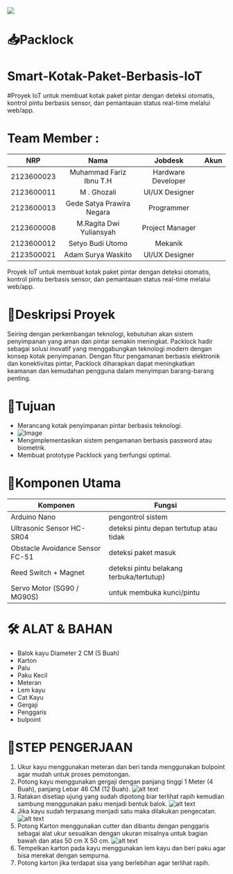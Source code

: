 <img src="ASSETS/Poster Packlock.png">

# 📥Packlock
# Smart-Kotak-Paket-Berbasis-IoT
#Proyek IoT untuk membuat kotak paket pintar dengan deteksi otomatis, kontrol pintu berbasis sensor, dan pemantauan status real-time melalui web/app.

# Team Member :
|      NRP      |       Nama      |    Jobdesk    |   Akun |
| :-----------:|:----------------:| :------------:| :-----:|
| 2123600023    | Muhammad Fariz Ibnu T.H  | Hardware Developer       | 
| 2123600011    | M . Ghozali          |   UI/UX Designer | 
| 2123600013    | Gede Satya Prawira Negara        |    Programmer      | 
| 2123600008    | M.Ragita Dwi Yuliansyah               | Project Manager | 
| 2123600012    |  Setyo Budi Utomo              |Mekanik     | 
| 2123500021    |  Adam Surya Waskito            | UI/UX Designer

Proyek IoT untuk membuat kotak paket pintar dengan deteksi otomatis, kontrol pintu berbasis sensor, dan pemantauan status real-time melalui web/app.
# 📘Deskripsi Proyek
Seiring dengan perkembangan teknologi, kebutuhan akan sistem penyimpanan yang aman dan pintar semakin meningkat. Packlock hadir sebagai solusi inovatif yang menggabungkan teknologi modern dengan konsep kotak penyimpanan. Dengan fitur pengamanan berbasis elektronik dan konektivitas pintar, Packlock diharapkan dapat meningkatkan keamanan dan kemudahan pengguna dalam menyimpan barang-barang penting.
# 📌Tujuan 
- Merancang kotak penyimpanan pintar berbasis teknologi.
- ![Image](https://github.com/user-attachments/assets/a21ae2d6-37fa-4f67-ae65-229c92bacb7a)
- Mengimplementasikan sistem pengamanan berbasis password atau biometrik.
- Membuat prototype Packlock yang berfungsi optimal.
# 🧠Komponen Utama 
| Komponen | Fungsi                           | 
|---------|-----------------------------------|                       
|Arduino Nano| pengontrol sistem |
| Ultrasonic Sensor HC-SR04  | deteksi pintu depan tertutup atau tidak                       |
|Obstacle Avoidance Sensor FC-51 |deteksi paket masuk
|Reed Switch + Magnet | deteksi pintu belakang terbuka/tertutup)
|Servo Motor (SG90 / MG90S)|untuk membuka kunci/pintu|
# 🛠 ALAT & BAHAN
- Balok kayu Diameter 2 CM (5 Buah)
- Karton
- Palu
- Paku Kecil
- Meteran
- Lem kayu
- Cat Kayu
- Gergaji
- Penggaris
- bulpoint
# 👷STEP PENGERJAAN
1. Ukur kayu menggunakan meteran dan beri tanda menggunakan bulpoint agar mudah untuk proses pemotongan.
2. Potong kayu menggunakan gergaji dengan panjang tinggi 1 Meter (4 Buah), panjang Lebar 46 CM (12 Buah).
   ![alt text](https://github.com/InnoBox4/Packlock-Smart-Kotak-Paket-Berbais-IoT/blob/main/DOKUMENTASI/proses%20pemotongan%20kayu.jpg)
3. Ratakan disetiap ujung yang sudah dipotong biar terlihat rapih kemudian sambung menggunakan paku menjadi bentuk balok.
   ![alt text](https://github.com/InnoBox4/Packlock-Smart-Kotak-Paket-Berbais-IoT/blob/main/DOKUMENTASI/Kerangka%20sebelum%20di%20cat.jpg)
4. Jika kayu sudah terpasang menjadi satu maka dilakukan pengecatan.
   ![alt text](https://github.com/InnoBox4/Packlock-Smart-Kotak-Paket-Berbais-IoT/blob/main/DOKUMENTASI/Kerangka%20setelah%20di%20cat.jpg)
5. Potong Karton menggunakan cutter dan dibantu dengan penggaris sebagai alat ukur sesuaikan dengan ukuran misalnya untuk bagian bawah dan atas 50 cm X 50 cm.
   ![alt text](https://github.com/InnoBox4/Packlock-Smart-Kotak-Paket-Berbais-IoT/blob/main/DOKUMENTASI/Proses%20pemotongan%20karton.jpg)
6. Tempelkan karton pada kayu menggunakan lem kayu dan beri paku agar bisa merekat dengan sempurna.
7. Potong karton jika terdapat sisa yang berlebihan agar terlihat rapih.  
